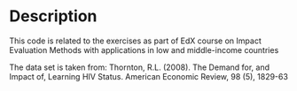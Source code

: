 # Description

This code is related to the exercises as part of EdX course on Impact Evaluation Methods with applications in low and middle-income countries

The data set is taken from: Thornton, R.L. (2008). The Demand for, and Impact of, Learning HIV Status. American Economic Review, 98 (5), 1829-63
